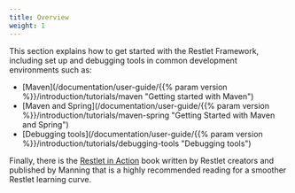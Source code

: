 ```yaml
---
title: Overview
weight: 1
---
```

This section explains how to get started with the Restlet Framework,
including set up and debugging tools in common development environments
such as:

-   [Maven](/documentation/user-guide/{{% param version %}}/introduction/tutorials/maven "Getting started with Maven")
-   [Maven and Spring](/documentation/user-guide/{{% param version %}}/introduction/tutorials/maven-spring "Getting Started with Maven and Spring")
-   [Debugging tools](/documentation/user-guide/{{% param version %}}/introduction/tutorials/debugging-tools "Debugging tools")

Finally, there is the [Restlet in Action](http://www.amazon.com/gp/product/193518234X/ref=as_li_tf_tl?ie=UTF8&camp=1789&creative=9325&creativeASIN=193518234X&linkCode=as2&tag=restlet-20)
book written by Restlet creators and published by Manning that is a highly recommended reading for a smoother Restlet learning curve.
